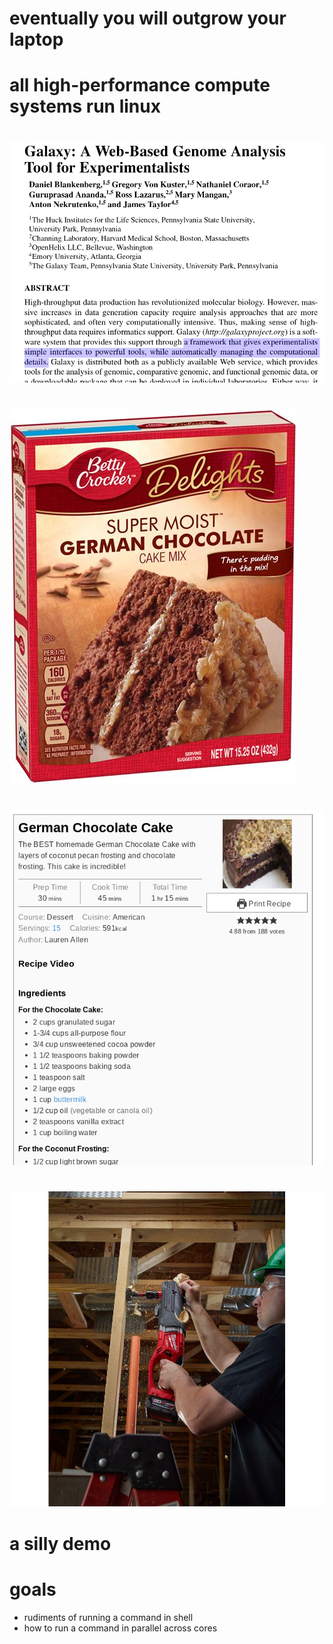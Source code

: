 # eventually you will outgrow your laptop

#
<section data-background="https://img-en.fs.com/community/wp-content/uploads/2016/08/Data-Center-.jpg"></section>

#
<section data-background="images/gizmo.png"></section>

# all high-performance compute systems run linux

#
<p class="stretch"><img src="images/galaxy.png"></p>

#
<p class="stretch"><img src="images/betty-crocker.jpg"></p>

#
<p class="stretch"><img src="images/cake-recipe.jpg"></p>

#
<p class="stretch"><img src="images/hole-hawg.jpg"></p>

#
<section data-background="images/processor.jpg"></section>

#
<section data-background="https://i.imgur.com/PZ4yN4V.jpg"></section>

#
<section data-background="images/harvesters.jpg"></section>

# a silly demo

# goals

* rudiments of running a command in shell
* how to run a command in parallel across cores
